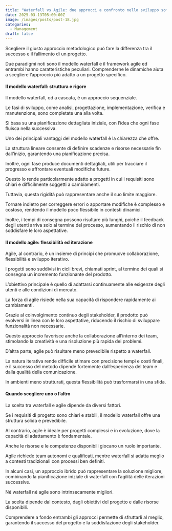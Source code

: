 ```yaml
---
title: "Waterfall vs Agile: due approcci a confronto nello sviluppo software"
date: 2025-03-13T05:00:00Z
image: /images/posts/post-18.jpg
categories: 
  - Management
draft: false
---
```


Scegliere il giusto approccio metodologico può fare la differenza tra il successo e il fallimento di un progetto.

Due paradigmi noti sono il modello waterfall e il framework agile ed entrambi hanno caratteristiche peculiari. Comprenderne le dinamiche aiuta a scegliere l’approccio più adatto a un progetto specifico.

#### Il modello waterfall: struttura e rigore

Il modello waterfall, od a cascata, è un approccio sequenziale.

Le fasi di sviluppo, come analisi, progettazione, implementazione, verifica e manutenzione, sono completate una alla volta.

Si basa su una pianificazione dettagliata iniziale, con l’idea che ogni fase fluisca nella successiva.

Uno dei principali vantaggi del modello waterfall è la chiarezza che offre.

La struttura lineare consente di definire scadenze e risorse necessarie fin dall’inizio, garantendo una pianificazione precisa.

Inoltre, ogni fase produce documenti dettagliati, utili per tracciare il progresso e affrontare eventuali modifiche future.

Questo lo rende particolarmente adatto a progetti in cui i requisiti sono chiari e difficilmente soggetti a cambiamenti.

Tuttavia, questa rigidità può rappresentare anche il suo limite maggiore.

Tornare indietro per correggere errori o apportare modifiche è complesso e costoso, rendendo il modello poco flessibile in contesti dinamici.

Inoltre, i tempi di consegna possono risultare più lunghi, poiché il feedback degli utenti arriva solo al termine del processo, aumentando il rischio di non soddisfare le loro aspettative.

#### Il modello agile: flessibilità ed iterazione

Agile, al contrario, è un insieme di principi che promuove collaborazione, flessibilità e sviluppo iterativo.

I progetti sono suddivisi in cicli brevi, chiamati sprint, al termine dei quali si consegna un incremento funzionante del prodotto.

L’obiettivo principale è quello di adattarsi continuamente alle esigenze degli utenti e alle condizioni di mercato.

La forza di agile risiede nella sua capacità di rispondere rapidamente ai cambiamenti.

Grazie al coinvolgimento continuo degli stakeholder, il prodotto può evolversi in linea con le loro aspettative, riducendo il rischio di sviluppare funzionalità non necessarie.

Questo approccio favorisce anche la collaborazione all’interno dei team, stimolando la creatività e una risoluzione più rapida dei problemi.

D’altra parte, agile può risultare meno prevedibile rispetto a waterfall.

La natura iterativa rende difficile stimare con precisione tempi e costi finali, e il successo del metodo dipende fortemente dall’esperienza del team e dalla qualità della comunicazione.

In ambienti meno strutturati, questa flessibilità può trasformarsi in una sfida.

#### Quando scegliere uno o l’altro

La scelta tra waterfall e agile dipende da diversi fattori.

Se i requisiti di progetto sono chiari e stabili, il modello waterfall offre una struttura solida e prevedibile.

Al contrario, agile è ideale per progetti complessi e in evoluzione, dove la capacità di adattamento è fondamentale.

Anche le risorse e le competenze disponibili giocano un ruolo importante.

Agile richiede team autonomi e qualificati, mentre waterfall si adatta meglio a contesti tradizionali con processi ben definiti.

In alcuni casi, un approccio ibrido può rappresentare la soluzione migliore, combinando la pianificazione iniziale di waterfall con l’agilità delle iterazioni successive.

Né waterfall né agile sono intrinsecamente migliori.

La scelta dipende dal contesto, dagli obiettivi del progetto e dalle risorse disponibili.

Comprendere a fondo entrambi gli approcci permette di sfruttarli al meglio, garantendo il successo del progetto e la soddisfazione degli stakeholder.
